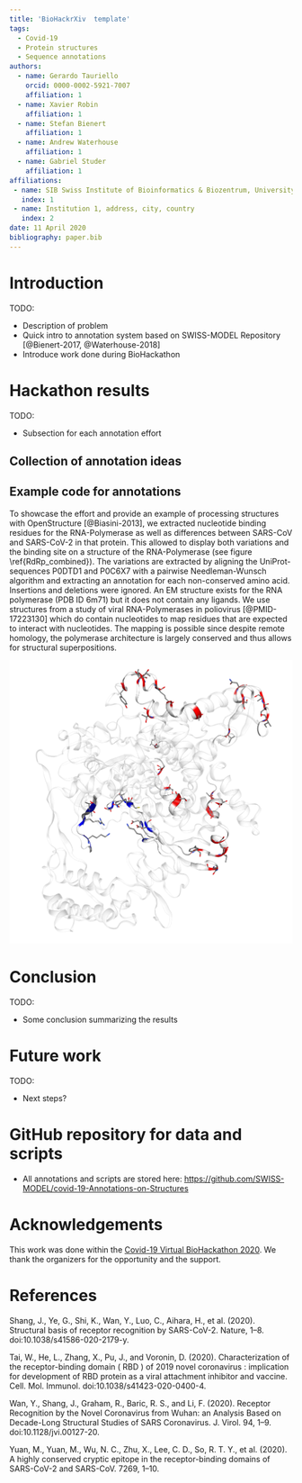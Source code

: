 ```yaml
---
title: 'BioHackrXiv  template'
tags:
  - Covid-19
  - Protein structures
  - Sequence annotations
authors:
  - name: Gerardo Tauriello
    orcid: 0000-0002-5921-7007
    affiliation: 1
  - name: Xavier Robin
    affiliation: 1
  - name: Stefan Bienert
    affiliation: 1
  - name: Andrew Waterhouse
    affiliation: 1
  - name: Gabriel Studer
    affiliation: 1
affiliations:
 - name: SIB Swiss Institute of Bioinformatics & Biozentrum, University of Basel, Klingelbergstrasse 50–70, CH-4056 Basel, Switzerland
   index: 1
 - name: Institution 1, address, city, country
   index: 2
date: 11 April 2020
bibliography: paper.bib
---
```


# Introduction

TODO:
- Description of problem
- Quick intro to annotation system based on SWISS-MODEL Repository [@Bienert-2017, @Waterhouse-2018]
- Introduce work done during BioHackathon

# Hackathon results

TODO:
- Subsection for each annotation effort

## Collection of annotation ideas

## Example code for annotations

To showcase the effort and provide an example of processing structures with
OpenStructure [@Biasini-2013], we extracted nucleotide binding residues for the
RNA-Polymerase as well as differences between SARS-CoV and SARS-CoV-2 in that
protein. This allowed to display both variations and the binding site on a
structure of the RNA-Polymerase (see figure \ref{RdRp_combined}). The variations
are extracted by aligning the UniProt-sequences P0DTD1 and P0C6X7 with a
pairwise Needleman-Wunsch algorithm and extracting an annotation for each
non-conserved amino acid. Insertions and deletions were ignored. An EM
structure exists for the RNA polymerase (PDB ID 6m71) but it does not contain
any ligands. We use structures from a study of viral RNA-Polymerases in
poliovirus [@PMID-17223130] which do contain nucleotides to map residues that
are expected to interact with nucleotides. The mapping is possible since despite
remote homology, the polymerase architecture is largely conserved and thus
allows for structural superpositions.

![Differences to SARS-CoV (red) vs predicted ATP binding site (blue) on RNA polymerase \label{RdRp_combined}](./RdRp-combined.png)
 
# Conclusion

TODO:
- Some conclusion summarizing the results

# Future work

TODO:
- Next steps?

# GitHub repository for data and scripts

* All annotations and scripts are stored here: https://github.com/SWISS-MODEL/covid-19-Annotations-on-Structures

# Acknowledgements
This work was done within the [Covid-19 Virtual BioHackathon 2020](https://github.com/virtual-biohackathons/covid-19-bh20).
We thank the organizers for the opportunity and the support.

# References
Shang, J., Ye, G., Shi, K., Wan, Y., Luo, C., Aihara, H., et al. (2020). Structural basis of receptor recognition by SARS-CoV-2. Nature, 1–8. doi:10.1038/s41586-020-2179-y.

Tai, W., He, L., Zhang, X., Pu, J., and Voronin, D. (2020). Characterization of the receptor-binding domain ( RBD ) of 2019 novel coronavirus : implication for development of RBD protein as a viral attachment inhibitor and vaccine. Cell. Mol. Immunol. doi:10.1038/s41423-020-0400-4.

Wan, Y., Shang, J., Graham, R., Baric, R. S., and Li, F. (2020). Receptor Recognition by the Novel Coronavirus from Wuhan: an Analysis Based on Decade-Long Structural Studies of SARS Coronavirus. J. Virol. 94, 1–9. doi:10.1128/jvi.00127-20.

Yuan, M., Yuan, M., Wu, N. C., Zhu, X., Lee, C. D., So, R. T. Y., et al. (2020). A highly conserved cryptic epitope in the receptor-binding domains of SARS-CoV-2 and SARS-CoV. 7269, 1–10.
